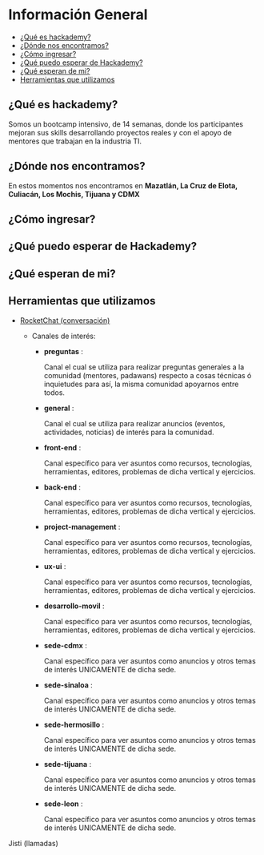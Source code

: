 # Información General
- [¿Qué es hackademy?](#¿Qué-es-hackademy?)
- [¿Dónde nos encontramos?](#¿Dónde-nos-encontramos?)
- [¿Cómo ingresar?](#¿Cómo-ingresar?)
- [¿Qué puedo esperar de Hackademy?](#¿Qué-puedo-esperar-de-Hackademy?)
- [¿Qué esperan de mi?](#¿Qué-esperan-de-mi?)
- [Herramientas que utilizamos](#Herramientas-que-utilizamos)


## ¿Qué es hackademy?
Somos un bootcamp intensivo, de 14 semanas, donde los participantes mejoran sus skills desarrollando proyectos reales y con el apoyo de mentores que trabajan en la industria TI.

## ¿Dónde nos encontramos?
En estos momentos nos encontramos en **Mazatlán, La Cruz de Elota, Culiacán, Los Mochis, Tijuana y CDMX**

## ¿Cómo ingresar?

## ¿Qué puedo esperar de Hackademy?

## ¿Qué esperan de mi?

## Herramientas que utilizamos

<!-- Trello -->
- [RocketChat (conversación)](https://chat.hackademy.mx)

    - Canales de interés:
        - **preguntas** :
            
            Canal el cual se utiliza para realizar preguntas generales a la comunidad (mentores, padawans) respecto a cosas técnicas ó inquietudes para así, la misma comunidad apoyarnos entre todos.  
        - **general** : 

            Canal el cual se utiliza para realizar anuncios (eventos, actividades, noticias) de interés para la comunidad.
        - **front-end** :

            Canal específico para ver asuntos como recursos, tecnologías, herramientas, editores, problemas de dicha vertical y ejercicios.
        - **back-end** : 
            
            Canal específico para ver asuntos como recursos, tecnologías, herramientas, editores, problemas de dicha vertical y ejercicios.
        - **project-management** :

            Canal específico para ver asuntos como recursos, tecnologías, herramientas, editores, problemas de dicha vertical y ejercicios. 
        - **ux-ui** :

            Canal específico para ver asuntos como recursos, tecnologías, herramientas, editores, problemas de dicha vertical y ejercicios. 
        - **desarrollo-movil** : 

            Canal específico para ver asuntos como recursos, tecnologías, herramientas, editores, problemas de dicha vertical y ejercicios.
        - **sede-cdmx** :

            Canal específico para ver asuntos como anuncios y otros temas de interés UNICAMENTE de dicha sede.
        - **sede-sinaloa** :

            Canal específico para ver asuntos como anuncios y otros temas de interés UNICAMENTE de dicha sede.
        - **sede-hermosillo** :

            Canal específico para ver asuntos como anuncios y otros temas de interés UNICAMENTE de dicha sede.
        - **sede-tijuana** :

            Canal específico para ver asuntos como anuncios y otros temas de interés UNICAMENTE de dicha sede.
        - **sede-leon** :

            Canal específico para ver asuntos como anuncios y otros temas de interés UNICAMENTE de dicha sede.

Jisti (llamadas)